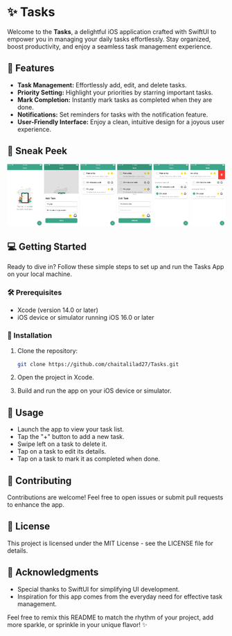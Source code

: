 ✨ Tasks
===========

Welcome to the **Tasks**, a delightful iOS application crafted with SwiftUI to empower you in managing your daily tasks effortlessly. Stay organized, boost productivity, and enjoy a seamless task management experience.

🚀 Features
-----------

- **Task Management:** Effortlessly add, edit, and delete tasks.
- **Priority Setting:** Highlight your priorities by starring important tasks.
- **Mark Completion:** Instantly mark tasks as completed when they are done.
- **Notifications:** Set reminders for tasks with the notification feature.
- **User-Friendly Interface:** Enjoy a clean, intuitive design for a joyous user experience.

📸 Sneak Peek
-----------

<p float="left">
<img src="https://raw.githubusercontent.com/chaitalilad27/TasksApp/main/Screenshots/Tasks_1.png" width="16%"">
<img src="https://raw.githubusercontent.com/chaitalilad27/TasksApp/main/Screenshots/Tasks_2.png" width="16%"">
<img src="https://raw.githubusercontent.com/chaitalilad27/TasksApp/main/Screenshots/Tasks_3.png" width="16%"">
<img src="https://raw.githubusercontent.com/chaitalilad27/TasksApp/main/Screenshots/Tasks_4.png" width="16%"">
<img src="https://raw.githubusercontent.com/chaitalilad27/TasksApp/main/Screenshots/Tasks_5.png" width="16%"">
<img src="https://raw.githubusercontent.com/chaitalilad27/TasksApp/main/Screenshots/Tasks_6.png" width="16%"">
</p>

💻 Getting Started
------------------

Ready to dive in? Follow these simple steps to set up and run the Tasks App on your local machine.

### 🛠️ Prerequisites

-   Xcode (version 14.0 or later)
-   iOS device or simulator running iOS 16.0 or later

### 🚀 Installation

1.  Clone the repository:

    ```bash
    git clone https://github.com/chaitalilad27/Tasks.git
2.  Open the project in Xcode.

3.  Build and run the app on your iOS device or simulator.

🤖 Usage
--------

-   Launch the app to view your task list.
-   Tap the "+" button to add a new task.
-   Swipe left on a task to delete it.
-   Tap on a task to edit its details.
-   Tap on a task to mark it as completed when done.

🤝 Contributing
---------------

Contributions are welcome! Feel free to open issues or submit pull requests to enhance the app.

📜 License
----------

This project is licensed under the MIT License - see the LICENSE file for details.

🙌 Acknowledgments
------------------

-   Special thanks to SwiftUI for simplifying UI development.
-   Inspiration for this app comes from the everyday need for effective task management.

Feel free to remix this README to match the rhythm of your project, add more sparkle, or sprinkle in your unique flavor! ✨
